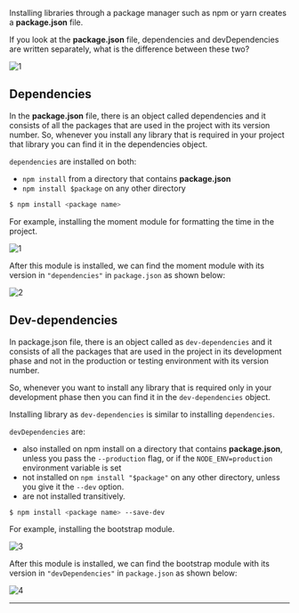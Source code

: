 Installing libraries through a package manager such as npm or yarn creates a **package.json** file.

If you look at the **package.json** file, dependencies and devDependencies are written separately, what is the difference between these two?

![1](https://github.com/jinscodes/Blog_nextJS/assets/87598134/9d556e1f-f420-4142-8980-54ee4278d82c)

## Dependencies

In the **package.json** file, there is an object called dependencies and it consists of all the packages that are used in the project with its version number. So, whenever you install any library that is required in your project that library you can find it in the dependencies object.

`dependencies` are installed on both:

- `npm install` from a directory that contains **package.json**
- `npm install $package` on any other directory

```bash
$ npm install <package name>
```

For example, installing the moment module for formatting the time in the project.

![1](https://github.com/jinscodes/Blog_nextJS/assets/87598134/02ae40aa-c1d0-44f4-b7b9-1feda7943676)

After this module is installed, we can find the moment module with its version in `"dependencies"` in `package.json` as shown below:

![2](https://github.com/jinscodes/Blog_nextJS/assets/87598134/ce6e7d4e-a51d-4eb1-871d-929dc90fb817)

## Dev-dependencies

In package.json file, there is an object called as `dev-dependencies` and it consists of all the packages that are used in the project in its development phase and not in the production or testing environment with its version number.

So, whenever you want to install any library that is required only in your development phase then you can find it in the `dev-dependencies` object.

Installing library as `dev-dependencies` is similar to installing `dependencies`.

`devDependencies` are:

- also installed on npm install on a directory that contains **package.json**, unless you pass the `--production` flag, or if the `NODE_ENV=production` environment variable is set
- not installed on `npm install "$package"` on any other directory, unless you give it the `--dev` option.
- are not installed transitively.

```bash
$ npm install <package name> --save-dev
```

For example, installing the bootstrap module.

![3](https://github.com/jinscodes/Blog_nextJS/assets/87598134/382f5870-4116-4cde-bd0f-454bcdc05128)

After this module is installed, we can find the bootstrap module with its version in `"devDependencies"` in `package.json` as shown below:

![4](https://github.com/jinscodes/Blog_nextJS/assets/87598134/cba11ecd-63c1-42c3-a8df-9face20a47b8)

---

[](https://www.geeksforgeeks.org/difference-between-dependencies-devdependencies-and-peerdependencies/)

[](https://stackoverflow.com/questions/18875674/whats-the-difference-between-dependencies-devdependencies-and-peerdependencie)

[](https://80000coding.oopy.io/fb570d89-1874-424c-b0d2-5cf2bada3867)
